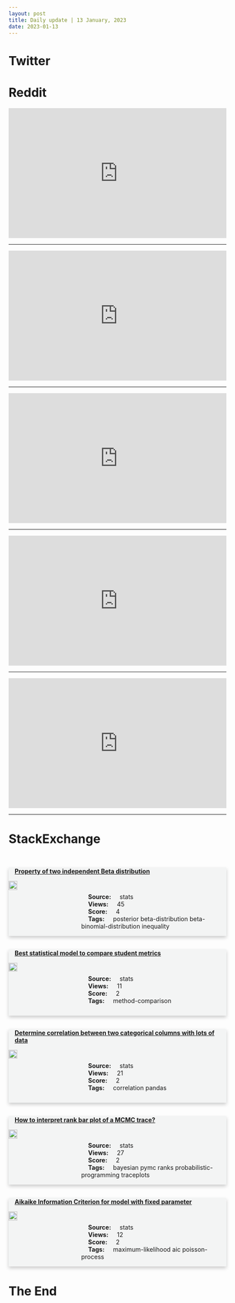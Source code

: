 ```yaml
---
layout: post
title: Daily update | 13 January, 2023
date: 2023-01-13
---
```


<script async src="https://platform.twitter.com/widgets.js" charset="utf-8"></script>


<script src='https://storage.ko-fi.com/cdn/scripts/overlay-widget.js'></script>
<script>
  kofiWidgetOverlay.draw('themldojo', {
    'type': 'floating-chat',
    'floating-chat.donateButton.text': 'Support me',
    'floating-chat.donateButton.background-color': '#f45d22',
    'floating-chat.donateButton.text-color': '#fff'
  });
</script>

# Twitter 

<blockquote class="twitter-tweet"><a href="https://twitter.com/Parajulisaroj16/status/1613364265423077377"></a></blockquote>

<blockquote class="twitter-tweet"><a href="https://twitter.com/DineshDSouza/status/1613673999535427584"></a></blockquote>

<blockquote class="twitter-tweet"><a href="https://twitter.com/FrnkNlsn/status/1613448599593177088"></a></blockquote>

<blockquote class="twitter-tweet"><a href="https://twitter.com/Tejasvi_Surya/status/1613562228564983812"></a></blockquote>

<blockquote class="twitter-tweet"><a href="https://twitter.com/SchmidhuberAI/status/1613445742143717376"></a></blockquote>

<blockquote class="twitter-tweet"><a href="https://twitter.com/DeepMind/status/1613594121356050442"></a></blockquote>

<blockquote class="twitter-tweet"><a href="https://twitter.com/berkeley_ai/status/1613341932025151490"></a></blockquote>

<blockquote class="twitter-tweet"><a href="https://twitter.com/stanfordnlp/status/1613353143194251266"></a></blockquote>

<blockquote class="twitter-tweet"><a href="https://twitter.com/DeepLearningAI_/status/1613566476467818499"></a></blockquote>

<blockquote class="twitter-tweet"><a href="https://twitter.com/MetaAI/status/1613586756187877376"></a></blockquote>

# Reddit 

<iframe id="reddit-embed" src="https://www.redditmedia.com/r/datascience/comments/10a8tcr/the_true_reason_i_chose_to_be_a_ds?ref_source=embed&amp;ref=share&amp;embed=true" sandbox="allow-scripts allow-same-origin allow-popups" style="border: none;" height="300" width="100%" scrolling="yes"></iframe>
<hr style="width:100%;text-align:left;margin-left:0">
<iframe id="reddit-embed" src="https://www.redditmedia.com/r/MachineLearning/comments/109w09k/d_the_open_deep_learning_toolkit_for_robotics_v20?ref_source=embed&amp;ref=share&amp;embed=true" sandbox="allow-scripts allow-same-origin allow-popups" style="border: none;" height="300" width="100%" scrolling="yes"></iframe>
<hr style="width:100%;text-align:left;margin-left:0">
<iframe id="reddit-embed" src="https://www.redditmedia.com/r/datasets/comments/109vyp9/jp_morgan_says_startup_founder_used_millions_of?ref_source=embed&amp;ref=share&amp;embed=true" sandbox="allow-scripts allow-same-origin allow-popups" style="border: none;" height="300" width="100%" scrolling="yes"></iframe>
<hr style="width:100%;text-align:left;margin-left:0">
<iframe id="reddit-embed" src="https://www.redditmedia.com/r/datascience/comments/10a1mik/new_research_from_google_shines_light_on_the?ref_source=embed&amp;ref=share&amp;embed=true" sandbox="allow-scripts allow-same-origin allow-popups" style="border: none;" height="300" width="100%" scrolling="yes"></iframe>
<hr style="width:100%;text-align:left;margin-left:0">
<iframe id="reddit-embed" src="https://www.redditmedia.com/r/dataengineering/comments/10a07h5/why_doesnt_the_modern_data_stack_result_in_a?ref_source=embed&amp;ref=share&amp;embed=true" sandbox="allow-scripts allow-same-origin allow-popups" style="border: none;" height="300" width="100%" scrolling="yes"></iframe>
<hr style="width:100%;text-align:left;margin-left:0">

<style>
.card {
box-shadow: 0 4px 8px 0 rgba(0,0,0,0.2);
transition: 0.3s;
width: 100%;
background-color: #F3F4F4;
}
p{
    margin-left:  3em;
    padding-top: 1em;
}
.part2{
    display: grid;
    grid-template-columns: 1fr 3fr;
}
h4{
    margin: 1em;
}

.card:hover {
box-shadow: 0 8px 16px 0 rgba(0,0,0,0.2);
}
b {
padding: 2px 16px;
}
</style>
  
# StackExchange 


  <br>
  <div class="card">
  <h4><a href='https://stats.stackexchange.com/questions/601747/property-of-two-independent-beta-distribution'>Property of two independent Beta distribution</a></h4> 
  <div class="part2">
      <img src="https://cdn.sstatic.net/Sites/stats/Img/apple-touch-icon@2.png?v=344f57aa10cc" alt="Img missing!" style="width:40%">
      <p><b>Source:</b> stats<br><b>Views:</b> 45<br><b>Score:</b> 4<br><b>Tags:</b> <span class="badge badge-dark">posterior</span> <span class="badge badge-dark">beta-distribution</span> <span class="badge badge-dark">beta-binomial-distribution</span> <span class="badge badge-dark">inequality</span></p> 
  </div>
  </div>
      
  <br>
  <div class="card">
  <h4><a href='https://stats.stackexchange.com/questions/601798/best-statistical-model-to-compare-student-metrics'>Best statistical model to compare student metrics</a></h4> 
  <div class="part2">
      <img src="https://cdn.sstatic.net/Sites/stats/Img/apple-touch-icon@2.png?v=344f57aa10cc" alt="Img missing!" style="width:40%">
      <p><b>Source:</b> stats<br><b>Views:</b> 11<br><b>Score:</b> 2<br><b>Tags:</b> <span class="badge badge-dark">method-comparison</span></p> 
  </div>
  </div>
      
  <br>
  <div class="card">
  <h4><a href='https://stats.stackexchange.com/questions/601799/determine-correlation-between-two-categorical-columns-with-lots-of-data'>Determine correlation between two categorical columns with lots of data</a></h4> 
  <div class="part2">
      <img src="https://cdn.sstatic.net/Sites/stats/Img/apple-touch-icon@2.png?v=344f57aa10cc" alt="Img missing!" style="width:40%">
      <p><b>Source:</b> stats<br><b>Views:</b> 21<br><b>Score:</b> 2<br><b>Tags:</b> <span class="badge badge-dark">correlation</span> <span class="badge badge-dark">pandas</span></p> 
  </div>
  </div>
      
  <br>
  <div class="card">
  <h4><a href='https://stats.stackexchange.com/questions/601755/how-to-interpret-rank-bar-plot-of-a-mcmc-trace'>How to interpret rank bar plot of a MCMC trace?</a></h4> 
  <div class="part2">
      <img src="https://cdn.sstatic.net/Sites/stats/Img/apple-touch-icon@2.png?v=344f57aa10cc" alt="Img missing!" style="width:40%">
      <p><b>Source:</b> stats<br><b>Views:</b> 27<br><b>Score:</b> 2<br><b>Tags:</b> <span class="badge badge-dark">bayesian</span> <span class="badge badge-dark">pymc</span> <span class="badge badge-dark">ranks</span> <span class="badge badge-dark">probabilistic-programming</span> <span class="badge badge-dark">traceplots</span></p> 
  </div>
  </div>
      
  <br>
  <div class="card">
  <h4><a href='https://stats.stackexchange.com/questions/601746/aikaike-information-criterion-for-model-with-fixed-parameter'>Aikaike Information Criterion for model with fixed parameter</a></h4> 
  <div class="part2">
      <img src="https://cdn.sstatic.net/Sites/stats/Img/apple-touch-icon@2.png?v=344f57aa10cc" alt="Img missing!" style="width:40%">
      <p><b>Source:</b> stats<br><b>Views:</b> 12<br><b>Score:</b> 2<br><b>Tags:</b> <span class="badge badge-dark">maximum-likelihood</span> <span class="badge badge-dark">aic</span> <span class="badge badge-dark">poisson-process</span></p> 
  </div>
  </div>
      
# The End